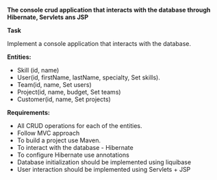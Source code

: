 **The console crud application that interacts with the database through Hibernate, Servlets ans JSP**

**Task**

Implement a console application that interacts with the database.

**Entities:**
* Skill (id, name)
* User(id, firstName, lastName, specialty, Set<Skill> skills).
* Team(id, name, Set<User> users)
* Project(id, name, budget, Set<Team> teams)
* Customer(id, name, Set<Project> projects)

**Requirements:**
* All CRUD operations for each of the entities.
* Follow MVC approach
* To build a project use Maven.
* To interact with the database - Hibernate
* To configure Hibernate use annotations
* Database initialization should be implemented using liquibase
* User interaction should be implemented using Servlets + JSP